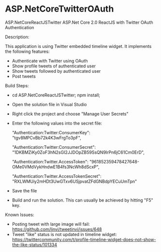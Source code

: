 # ASP.NetCoreTwitterOAuth
ASP.NetCoreReactJSTwitter
ASP.Net Core 2.0 ReactJS with Twitter OAuth Authentication

Description:

This application is using Twitter embedded timeline widget. It implements the following features:

* Authenticate with Twitter using OAuth
* Show profile tweets of authenticated user
* Show tweets followed by authenticated user
* Post tweets

Build Steps:
* cd ASP.NetCoreReactJSTwitter; npm install;
* Open the solution file in Visual Studio
* Right click the project and choose "Manage User Secrets"
* Enter the following values into the secret file:

    "Authentication:Twitter:ConsumerKey": "tgv8MPCvBb72k4K3wFrgTo3pF",

    "Authentication:Twitter:ConsumerSecret": "1DKBMZiKy0ZoF3hN2sGI2JJDOpZB59SsQN9IrPn6jC61Cm0ErD",

    "Authentication:Twitter.AccessToken": "961852359478427648-OMe0VMdVykHndwE1B4fs3NcWh8dScxP",

    "Authentication:Twitter.AccessTokenSecret": "RXLWMUiy2mHDt3UwGTxv6USjpvatZFdGNBdpYECuUmTpn"

* Save the file
* Build and run the solution. This can usually be achieved by hitting "F5" key.

Known Issues:

* Posting tweet with large image will fail: https://github.com/linvi/tweetinvi/issues/648
* Tweet "like" status is not updated in timeline widget: https://twittercommunity.com/t/profile-timeline-widget-does-not-show-the-like-status/101334
